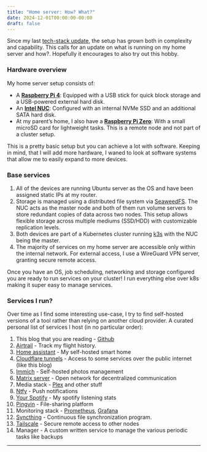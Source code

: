 ```yaml
---
title: "Home server: How? What?"
date: 2024-12-01T00:00:00-00:00
draft: false
---
```


Since my last [tech-stack update](/posts/tech-stack/), the setup has grown both in complexity and capability. This calls for an update on what is running on my home server and how?. Hopefully it encourages to also try out this hobby.

### Hardware overview

My home server setup consists of:
- A **[Raspberry Pi 4](https://en.wikipedia.org/wiki/Raspberry_Pi_4)**: Equipped with a USB stick for quick block storage and a USB-powered external hard disk.
- An **[Intel NUC](https://en.wikipedia.org/wiki/Next_Unit_of_Computing)**: Configured with an internal NVMe SSD and an additional SATA hard disk.
- At my parent’s home, I also have a **[Raspberry Pi Zero](https://www.waveshare.com/wiki/Raspberry_Pi_Zero)**: With a small microSD card for lightweight tasks. This is a remote node and not part of a cluster setup.

This is a pretty basic setup but you can achieve a lot with software. Keeping in mind, that I will add more hardware, I waned to look at software systems that allow me to easily expand to more devices.

### Base services

1. All of the devices are running Ubuntu server as the OS and have been assigned static IPs at my router.
2. Storage is managed using a distributed file system via [SeaweedFS](https://github.com/seaweedfs/seaweedfs). The NUC acts as the master node and both of them run volume servers to store redundant copies of data across two nodes. This setup allows flexible storage across multiple mediums (SSD/HDD) with customizable replication levels.
3. Both devices are part of a Kubernetes cluster running [k3s](https://k3s.io/) with the NUC being the master.
4. The majority of services on my home server are accessible only within the internal network. For external access, I use a WireGuard VPN server, granting secure remote access. 

Once you have an OS, job scheduling, networking and storage configured you are ready to run services on your cluster! I run everything else over k8s making it super easy to manage services.

### Services I run?

Over time as I find some interesting use-case, I try to find self-hosted versions of a tool rather than relying on another cloud provider. A curated personal list of services I host (in no particular order):

1. This blog that you are reading - [Github](https://github.com/aagrxyz/aagr-blog)
2. [Airtrail](https://github.com/johanohly/AirTrail) - Track my flight history.
3. [Home assistant](https://www.home-assistant.io/) - My self-hosted smart home
4. [Cloudflare tunnels](https://developers.cloudflare.com/cloudflare-one/connections/connect-networks/) - Access to some services over the public internet (like this blog)
5. [Immich](https://immich.app/) - Self-hosted photos management
6. [Matrix server](https://matrix.org/) - Open network for decentralized communication
7. Media stack - [Plex](https://www.plex.tv/) and other stuff
8. [Ntfy](https://ntfy.sh/) - Push notifications
9. [Your Spotify](https://github.com/Yooooomi/your_spotify) - My spotify listening stats
10. [Pingvin](https://github.com/stonith404/pingvin-share) - File-sharing platform
11. Monitoring stack - [Prometheus](https://prometheus.io/), [Grafana](https://grafana.com/)
12. [Syncthing](https://syncthing.net/) - Continuous file synchronization program. 
13. [Tailscale](https://tailscale.com/) - Secure remote access to other nodes
14. Manager - A custom written service to manage the various periodic tasks like backups
---
